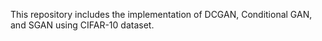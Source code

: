 This repository includes the implementation of DCGAN, Conditional GAN, and SGAN using CIFAR-10 dataset. 
